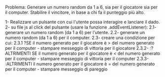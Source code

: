 Problema: Generare un numero random da 1 a 6, sia per il giocatore sia per il computer. Stabilire il vincitore, in base a chi fa il punteggio più alto.


1- Realizzare un pulsante con cui l'utente possa interagire e lanciare il dado.
2- su file js al click del pulsante (usare la funzione .addEventListener):
    2.1- generare un numero random (da 1 a 6) per l'utente.
    2.2- generare un numero random (da 1 a 6) per il computer.
    2.3- creare una condizione per cui:
        2.3.1 ?SE il numero generato per il giocatore è > del numero generato per il computer
            - stampare messeggio di vittoria per il giocatore
        2.3.2- :?ALTRIMENTI SE il numero generato per il giocatore è < del numero generato per il computer
            - stampare messeggio di vittoria per il computer
        2.3.3- :ALTRIMENTI il numero generato per il giocatore è = del numero generato per il computer
        - stampare messeggio di pareggio
